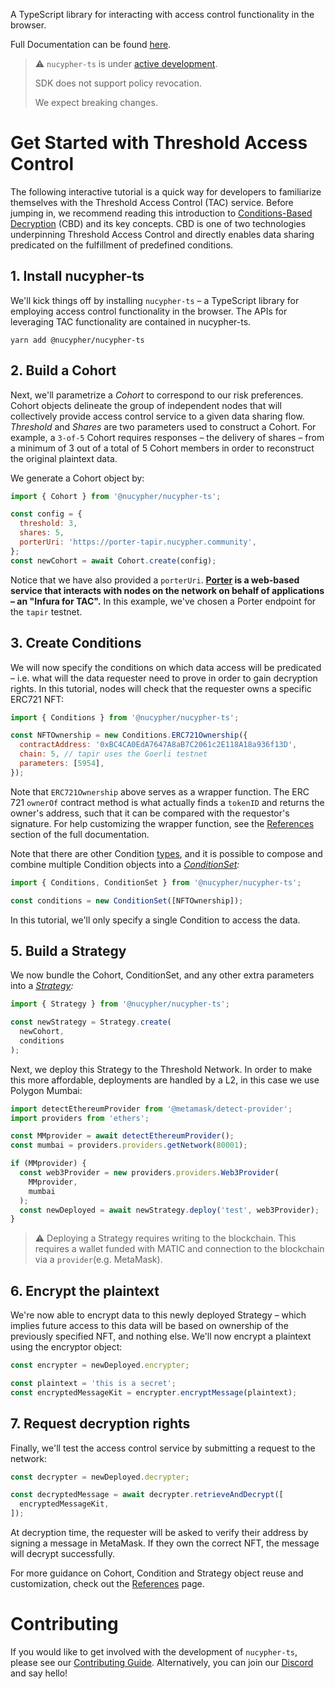  A TypeScript library for interacting with access control functionality in the browser.

 Full Documentation can be found [here](https://docs.threshold.network/app-development/threshold-access-control-tac).

> :warning: 
> `nucypher-ts` is under [active development](https://github.com/nucypher/nucypher-ts/pulls).
>
> SDK does not support policy revocation.
>
> We expect breaking changes.
# Get Started with Threshold Access Control

The following interactive tutorial is a quick way for developers to familiarize themselves with the Threshold Access Control (TAC) service. Before jumping in, we recommend reading this introduction to [Conditions-Based Decryption](https://docs.threshold.network/fundamentals/threshold-access-control/conditions-based-decryption-cbd) (CBD) and its key concepts. CBD is one of two technologies underpinning Threshold Access Control and directly enables data sharing predicated on the fulfillment of predefined conditions.

## 1. Install nucypher-ts

We'll kick things off by installing `nucypher-ts` – a TypeScript library for employing access control functionality in the browser. The APIs for leveraging TAC functionality are contained in nucypher-ts.

```
yarn add @nucypher/nucypher-ts
```

## 2. Build a Cohort

Next, we'll parametrize a _Cohort_ to correspond to our risk preferences. Cohort objects delineate the group of independent nodes that will collectively provide access control service to a given data sharing flow. _Threshold_ and _Shares_ are two parameters used to construct a Cohort. For example, a `3-of-5` Cohort requires responses – the delivery of shares – from a minimum of 3 out of a total of 5 Cohort members in order to reconstruct the original plaintext data.

We generate a Cohort object by:

```javascript
import { Cohort } from '@nucypher/nucypher-ts';

const config = {
  threshold: 3,
  shares: 5,
  porterUri: 'https://porter-tapir.nucypher.community',
};
const newCohort = await Cohort.create(config);
```

Notice that we have also provided a `porterUri`. **[Porter](https://github.com/nucypher/nucypher-porter) is a web-based service that interacts with nodes on the network on behalf of applications – an "Infura for TAC".** In this example, we've chosen a Porter endpoint for the `tapir` testnet.

## 3. Create Conditions

We will now specify the conditions on which data access will be predicated – i.e. what will the data requester need to prove in order to gain decryption rights. In this tutorial, nodes will check that the requester owns a specific ERC721 NFT:

```javascript
import { Conditions } from '@nucypher/nucypher-ts';

const NFTOwnership = new Conditions.ERC721Ownership({
  contractAddress: '0xBC4CA0EdA7647A8aB7C2061c2E118A18a936f13D',
  chain: 5, // tapir uses the Goerli testnet
  parameters: [5954],
});
```

Note that `ERC721Ownership` above serves as a wrapper function. The ERC 721 `ownerOf` contract method is what actually finds a `tokenID` and returns the owner's address, such that it can be compared with the requestor's signature. For help customizing the wrapper function, see the [References](https://docs.threshold.network/app-development/threshold-access-control-tac/references/conditions#conditions.erc721ownership) section of the full documentation. 

Note that there are other Condition [types](https://docs.threshold.network/app-development/threshold-access-control-tac/references/conditions), and it is possible to compose and combine multiple Condition objects into a [_ConditionSet_](https://docs.threshold.network/app-development/threshold-access-control-tac/references/condition-set)_:_

```javascript
import { Conditions, ConditionSet } from '@nucypher/nucypher-ts';

const conditions = new ConditionSet([NFTOwnership]);
```

In this tutorial, we'll only specify a single Condition to access the data.

## 5. Build a Strategy

We now bundle the Cohort, ConditionSet, and any other extra parameters into a [_Strategy_](https://docs.threshold.network/app-development/threshold-access-control-tac/references/strategy)_:_

```javascript
import { Strategy } from '@nucypher/nucypher-ts';

const newStrategy = Strategy.create(
  newCohort,
  conditions
);
```

Next, we deploy this Strategy to the Threshold Network.
In order to make this more affordable, deployments are handled by a L2, in this case we use Polygon Mumbai:

```typescript
import detectEthereumProvider from '@metamask/detect-provider';
import providers from 'ethers';

const MMprovider = await detectEthereumProvider();
const mumbai = providers.providers.getNetwork(80001);

if (MMprovider) {
  const web3Provider = new providers.providers.Web3Provider(
    MMprovider,
    mumbai
  );
  const newDeployed = await newStrategy.deploy('test', web3Provider);
} 
```

> :warning: Deploying a Strategy requires writing to the blockchain. This requires a wallet funded with MATIC and connection to the blockchain via a `provider`(e.g. MetaMask).

## 6. Encrypt the plaintext

We're now able to encrypt data to this newly deployed Strategy – which implies future access to this data will be based on ownership of the previously specified NFT, and nothing else. We'll now encrypt a plaintext using the encryptor object:

```javascript
const encrypter = newDeployed.encrypter;

const plaintext = 'this is a secret';
const encryptedMessageKit = encrypter.encryptMessage(plaintext);
```

## 7. Request decryption rights

Finally, we'll test the access control service by submitting a request to the network:

```javascript
const decrypter = newDeployed.decrypter;

const decryptedMessage = await decrypter.retrieveAndDecrypt([
  encryptedMessageKit,
]);
```

At decryption time, the requester will be asked to verify their address by signing a message in MetaMask. If they own the correct NFT, the message will decrypt successfully.

For more guidance on Cohort, Condition and Strategy object reuse and customization, check out the [References](https://docs.threshold.network/app-development/threshold-access-control-tac/references) page.

# Contributing

If you would like to get involved with the development of `nucypher-ts`, please see our [Contributing Guide](CONTRIBUTING.md).
Alternatively, you can join our [Discord](http://discord.gg/threshold) and say hello!